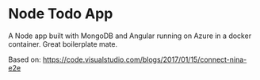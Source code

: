 # Node Todo App

A Node app built with MongoDB and Angular running on Azure in a docker container. Great boilerplate mate.

Based on: 
https://code.visualstudio.com/blogs/2017/01/15/connect-nina-e2e
